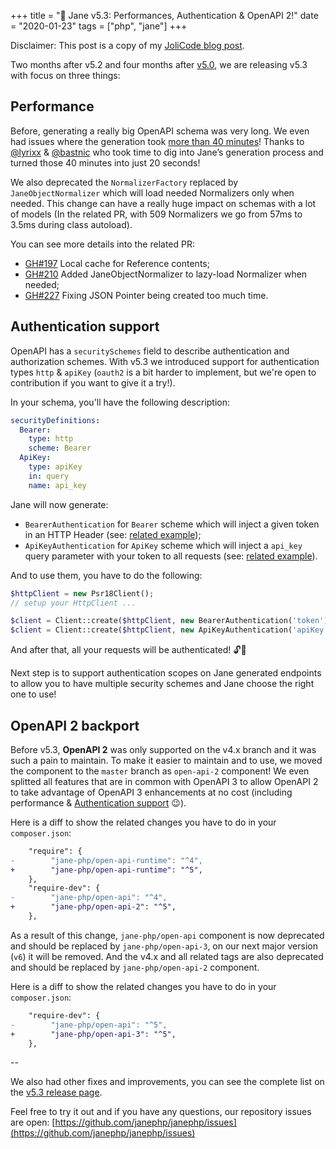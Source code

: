 +++
title = "🎉 Jane v5.3: Performances, Authentication & OpenAPI 2!"
date = "2020-01-23"
tags = ["php", "jane"]
+++

Disclaimer: This post is a copy of my [JoliCode blog post](https://jolicode.com/blog/jane-v5-3-performances-authentication-openapi-2).

Two months after v5.2 and four months after [v5.0](https://jolicode.com/blog/jane-5-0-has-been-released), we are releasing v5.3 with focus on three things:

## Performance

Before, generating a really big OpenAPI schema was very long. We even had issues where the generation took [more than 40 minutes](https://github.com/janephp/janephp/issues/180)! Thanks to [@lyrixx](https://twitter.com/lyrixx) & [@bastnic](https://twitter.com/bastnic) who took time to dig into Jane’s generation process and turned those 40 minutes into just 20 seconds!

We also deprecated the `NormalizerFactory` replaced by `JaneObjectNormalizer` which will load needed Normalizers only when needed. This change can have a really huge impact on schemas with a lot of models (In the related PR, with 509 Normalizers we go from 57ms to 3.5ms during class autoload).

You can see more details into the related PR:
- [GH#197](https://github.com/janephp/janephp/pull/197) Local cache for Reference contents;
- [GH#210](https://github.com/janephp/janephp/pull/210) Added JaneObjectNormalizer to lazy-load Normalizer when needed;
- [GH#227](https://github.com/janephp/janephp/pull/227) Fixing JSON Pointer being created too much time.

## Authentication support

OpenAPI has a `securitySchemes` field to describe authentication and authorization schemes. With v5.3 we introduced support for authentication types `http` & `apiKey` (`oauth2` is a bit harder to implement, but we're open to contribution if you want to give it a try!).

In your schema, you'll have the following description:

```yaml
securityDefinitions:
  Bearer:
    type: http
    scheme: Bearer
  ApiKey:
    type: apiKey
    in: query
    name: api_key
```

Jane will now generate:
- `BearerAuthentication` for `Bearer` scheme which will inject a given token in an HTTP Header (see: [related example](https://github.com/janephp/janephp/blob/master/src/OpenApi/Tests/fixtures/authentication-http-bearer/expected/Authentication/BearerAuthentication.php));
- `ApiKeyAuthentication` for `ApiKey` scheme which will inject a `api_key` query parameter with your token to all requests (see: [related example](https://github.com/janephp/janephp/blob/master/src/OpenApi/Tests/fixtures/authentication-apiKey-query/expected/Authentication/ApiKeyAuthentication.php)).

And to use them, you have to do the following:

```php
$httpClient = new Psr18Client();
// setup your HttpClient ...

$client = Client::create($httpClient, new BearerAuthentication('token')); // with Bearer auth
$client = Client::create($httpClient, new ApiKeyAuthentication('apiKey')); // with ApiKey auth
```

And after that, all your requests will be authenticated! 🔓🎉

Next step is to support authentication scopes on Jane generated endpoints to allow you to have multiple security schemes and Jane choose the right one to use!

## OpenAPI 2 backport

Before v5.3, **OpenAPI 2** was only supported on the v4.x branch and it was such a pain to maintain. To make it easier to maintain and to use, we moved the component to the `master` branch as `open-api-2` component! We even splitted all features that are in common with OpenAPI 3 to allow OpenAPI 2 to take advantage of OpenAPI 3 enhancements at no cost (including performance & [Authentication support](https://swagger.io/docs/specification/authentication/) 😉). 

Here is a diff to show the related changes you have to do in your `composer.json`:

```diff
    "require": {
-        "jane-php/open-api-runtime": "^4",
+        "jane-php/open-api-runtime": "^5",
    },
    "require-dev": {
-        "jane-php/open-api": "^4",
+        "jane-php/open-api-2": "^5",
    },
```

As a result of this change, `jane-php/open-api` component is now deprecated and should be replaced by `jane-php/open-api-3`, on our next major version (`v6`) it will be removed. And the v4.x and all related tags are also deprecated and should be replaced by `jane-php/open-api-2` component.

Here is a diff to show the related changes you have to do in your `composer.json`:

```diff
    "require-dev": {
-        "jane-php/open-api": "^5",
+        "jane-php/open-api-3": "^5",
    },
```

-- 

We also had other fixes and improvements, you can see the complete list on the [v5.3 release page](https://github.com/janephp/janephp/releases/tag/v5.3.0). 

Feel free to try it out and if you have any questions, our repository issues are open:  [https://github.com/janephp/janephp/issues](https://github.com/janephp/janephp/issues)

